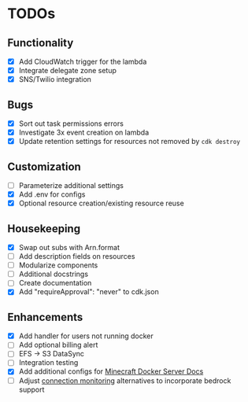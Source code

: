 # TODOs

## Functionality

- [x] Add CloudWatch trigger for the lambda
- [x] Integrate delegate zone setup
- [x] SNS/Twilio integration

## Bugs

- [x] Sort out task permissions errors
- [x] Investigate 3x event creation on lambda
- [x] Update retention settings for resources not removed by `cdk destroy`

## Customization

- [ ] Parameterize additional settings
- [x] Add .env for configs
- [x] Optional resource creation/existing resource reuse

## Housekeeping

- [x] Swap out subs with Arn.format
- [ ] Add description fields on resources
- [ ] Modularize components
- [ ] Additional docstrings
- [ ] Create documentation
- [x] Add "requireApproval": "never" to cdk.json

## Enhancements

- [x] Add handler for users not running docker
- [ ] Add optional billing alert
- [ ] EFS -> S3 DataSync
- [ ] Integration testing
- [x] Add additional configs for [Minecraft Docker Server Docs](https://github.com/itzg/docker-minecraft-server/blob/master/README.md)
- [ ] Adjust [connection monitoring](https://github.com/doctorray117/minecraft-ondemand/issues/11) alternatives to incorporate bedrock support
